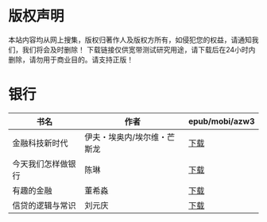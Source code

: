 # 版权声明

本站内容均从网上搜集，版权归著作人及版权方所有，如侵犯您的权益，请通知我们，我们将会及时删除！ 下载链接仅供宽带测试研究用途，请下载后在24小时内删除，请勿用于商业目的。请支持正版！

# 银行

| 书名 | 作者 | epub/mobi/azw3 |
| --- | --- | --- |
| 金融科技新时代 | 伊夫・埃奥内/埃尔维・芒斯龙 | [下载](https://url89.ctfile.com/f/31084289-1357000354-2e7d98?p=8866) |
| 今天我们怎样做银行 | 陈琳 | [下载](https://url89.ctfile.com/f/31084289-1356990358-270f5d?p=8866) |
| 有趣的金融 | 董希淼 | [下载](https://url89.ctfile.com/f/31084289-1357044286-e08e10?p=8866) |
| 信贷的逻辑与常识 | 刘元庆 | [下载](https://url89.ctfile.com/f/31084289-1357004893-f48b60?p=8866) |
